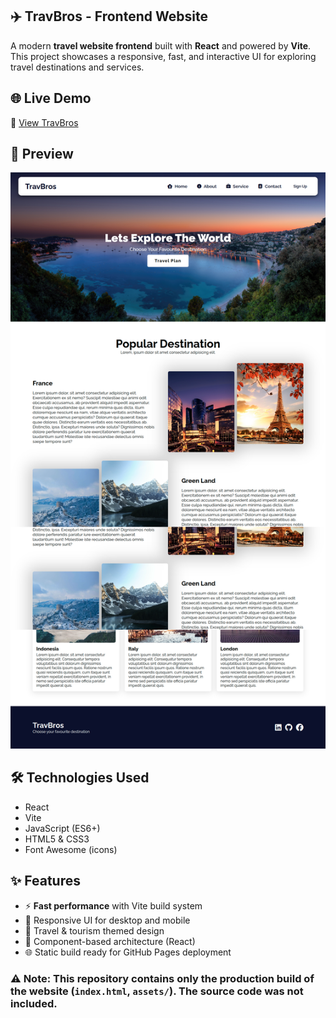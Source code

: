## ✈️ TravBros - Frontend Website

A modern **travel website frontend** built with **React** and powered by **Vite**. This project showcases a responsive, fast, and interactive UI for exploring travel destinations and services.  

## 🌐 Live Demo
🔗 [View TravBros](https://travbros-frontend-react.vercel.app/)  

## 👀 Preview
![TravBros Preview](preview.png)

## 🛠️ Technologies Used
- React  
- Vite  
- JavaScript (ES6+)  
- HTML5 & CSS3  
- Font Awesome (icons)  

## ✨ Features
- ⚡ **Fast performance** with Vite build system  
- 🎨 Responsive UI for desktop and mobile  
- 📍 Travel & tourism themed design  
- 🧩 Component-based architecture (React)  
- 🌐 Static build ready for GitHub Pages deployment  

### ⚠️ Note: This repository contains only the **production build** of the website (`index.html`, `assets/`). The source code was not included.  
